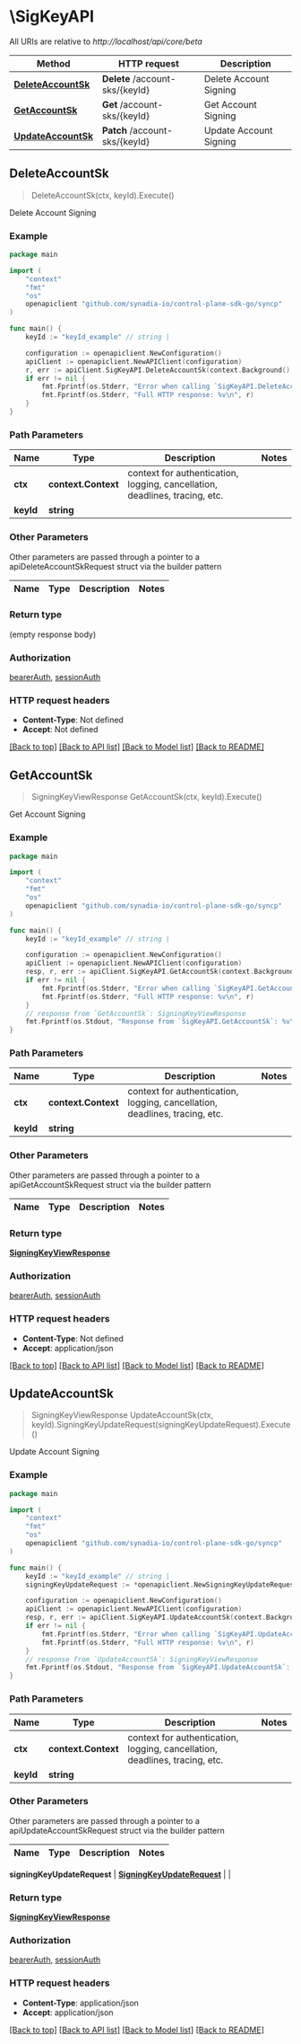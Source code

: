 # \SigKeyAPI

All URIs are relative to *http://localhost/api/core/beta*

Method | HTTP request | Description
------------- | ------------- | -------------
[**DeleteAccountSk**](SigKeyAPI.md#DeleteAccountSk) | **Delete** /account-sks/{keyId} | Delete Account Signing
[**GetAccountSk**](SigKeyAPI.md#GetAccountSk) | **Get** /account-sks/{keyId} | Get Account Signing
[**UpdateAccountSk**](SigKeyAPI.md#UpdateAccountSk) | **Patch** /account-sks/{keyId} | Update Account Signing



## DeleteAccountSk

> DeleteAccountSk(ctx, keyId).Execute()

Delete Account Signing



### Example

```go
package main

import (
    "context"
    "fmt"
    "os"
    openapiclient "github.com/synadia-io/control-plane-sdk-go/syncp"
)

func main() {
    keyId := "keyId_example" // string | 

    configuration := openapiclient.NewConfiguration()
    apiClient := openapiclient.NewAPIClient(configuration)
    r, err := apiClient.SigKeyAPI.DeleteAccountSk(context.Background(), keyId).Execute()
    if err != nil {
        fmt.Fprintf(os.Stderr, "Error when calling `SigKeyAPI.DeleteAccountSk``: %v\n", err)
        fmt.Fprintf(os.Stderr, "Full HTTP response: %v\n", r)
    }
}
```

### Path Parameters


Name | Type | Description  | Notes
------------- | ------------- | ------------- | -------------
**ctx** | **context.Context** | context for authentication, logging, cancellation, deadlines, tracing, etc.
**keyId** | **string** |  | 

### Other Parameters

Other parameters are passed through a pointer to a apiDeleteAccountSkRequest struct via the builder pattern


Name | Type | Description  | Notes
------------- | ------------- | ------------- | -------------


### Return type

 (empty response body)

### Authorization

[bearerAuth](../README.md#bearerAuth), [sessionAuth](../README.md#sessionAuth)

### HTTP request headers

- **Content-Type**: Not defined
- **Accept**: Not defined

[[Back to top]](#) [[Back to API list]](../README.md#documentation-for-api-endpoints)
[[Back to Model list]](../README.md#documentation-for-models)
[[Back to README]](../README.md)


## GetAccountSk

> SigningKeyViewResponse GetAccountSk(ctx, keyId).Execute()

Get Account Signing



### Example

```go
package main

import (
    "context"
    "fmt"
    "os"
    openapiclient "github.com/synadia-io/control-plane-sdk-go/syncp"
)

func main() {
    keyId := "keyId_example" // string | 

    configuration := openapiclient.NewConfiguration()
    apiClient := openapiclient.NewAPIClient(configuration)
    resp, r, err := apiClient.SigKeyAPI.GetAccountSk(context.Background(), keyId).Execute()
    if err != nil {
        fmt.Fprintf(os.Stderr, "Error when calling `SigKeyAPI.GetAccountSk``: %v\n", err)
        fmt.Fprintf(os.Stderr, "Full HTTP response: %v\n", r)
    }
    // response from `GetAccountSk`: SigningKeyViewResponse
    fmt.Fprintf(os.Stdout, "Response from `SigKeyAPI.GetAccountSk`: %v\n", resp)
}
```

### Path Parameters


Name | Type | Description  | Notes
------------- | ------------- | ------------- | -------------
**ctx** | **context.Context** | context for authentication, logging, cancellation, deadlines, tracing, etc.
**keyId** | **string** |  | 

### Other Parameters

Other parameters are passed through a pointer to a apiGetAccountSkRequest struct via the builder pattern


Name | Type | Description  | Notes
------------- | ------------- | ------------- | -------------


### Return type

[**SigningKeyViewResponse**](SigningKeyViewResponse.md)

### Authorization

[bearerAuth](../README.md#bearerAuth), [sessionAuth](../README.md#sessionAuth)

### HTTP request headers

- **Content-Type**: Not defined
- **Accept**: application/json

[[Back to top]](#) [[Back to API list]](../README.md#documentation-for-api-endpoints)
[[Back to Model list]](../README.md#documentation-for-models)
[[Back to README]](../README.md)


## UpdateAccountSk

> SigningKeyViewResponse UpdateAccountSk(ctx, keyId).SigningKeyUpdateRequest(signingKeyUpdateRequest).Execute()

Update Account Signing



### Example

```go
package main

import (
    "context"
    "fmt"
    "os"
    openapiclient "github.com/synadia-io/control-plane-sdk-go/syncp"
)

func main() {
    keyId := "keyId_example" // string | 
    signingKeyUpdateRequest := *openapiclient.NewSigningKeyUpdateRequest() // SigningKeyUpdateRequest |  (optional)

    configuration := openapiclient.NewConfiguration()
    apiClient := openapiclient.NewAPIClient(configuration)
    resp, r, err := apiClient.SigKeyAPI.UpdateAccountSk(context.Background(), keyId).SigningKeyUpdateRequest(signingKeyUpdateRequest).Execute()
    if err != nil {
        fmt.Fprintf(os.Stderr, "Error when calling `SigKeyAPI.UpdateAccountSk``: %v\n", err)
        fmt.Fprintf(os.Stderr, "Full HTTP response: %v\n", r)
    }
    // response from `UpdateAccountSk`: SigningKeyViewResponse
    fmt.Fprintf(os.Stdout, "Response from `SigKeyAPI.UpdateAccountSk`: %v\n", resp)
}
```

### Path Parameters


Name | Type | Description  | Notes
------------- | ------------- | ------------- | -------------
**ctx** | **context.Context** | context for authentication, logging, cancellation, deadlines, tracing, etc.
**keyId** | **string** |  | 

### Other Parameters

Other parameters are passed through a pointer to a apiUpdateAccountSkRequest struct via the builder pattern


Name | Type | Description  | Notes
------------- | ------------- | ------------- | -------------

 **signingKeyUpdateRequest** | [**SigningKeyUpdateRequest**](SigningKeyUpdateRequest.md) |  | 

### Return type

[**SigningKeyViewResponse**](SigningKeyViewResponse.md)

### Authorization

[bearerAuth](../README.md#bearerAuth), [sessionAuth](../README.md#sessionAuth)

### HTTP request headers

- **Content-Type**: application/json
- **Accept**: application/json

[[Back to top]](#) [[Back to API list]](../README.md#documentation-for-api-endpoints)
[[Back to Model list]](../README.md#documentation-for-models)
[[Back to README]](../README.md)

